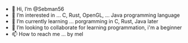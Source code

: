- 👋 Hi, I’m @Sebman56
- 👀 I’m interested in ... C, Rust, OpenGL, ... Java programming language
- 🌱 I’m currently learning ... porgramming in C, Rust, Java later
- 💞️ I’m looking to collaborate for learning programmation, i'm a beginner
- 📫 How to reach me ... by mel

<!---
Sebman56/Sebman56 is a ✨ special ✨ repository because its `README.md` (this file) appears on your GitHub profile.
You can click the Preview link to take a look at your changes.
--->
